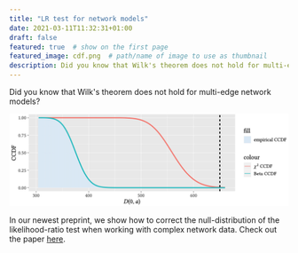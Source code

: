 ```yaml
---
title: "LR test for network models"
date: 2021-03-11T11:32:31+01:00
draft: false
featured: true  # show on the first page
featured_image: cdf.png  # path/name of image to use as thumbnail
description: Did you know that Wilk's theorem does not hold for multi-edge network models? # short text, used in cards and for previews
---
```


<!-- Write your content here -->
Did you know that Wilk's theorem does not hold for multi-edge network models?

<img src="cdf.png" alt="distribution" width="880"/>

In our newest preprint, we show how to correct the null-distribution of the likelihood-ratio test when working with complex network data.
Check out the paper [here](/publications/2021/casiraghi2021the-likelihoodratio-test/).